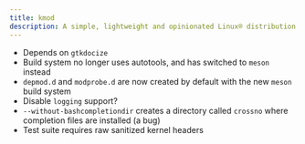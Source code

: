 ```yaml
---
title: kmod
description: A simple, lightweight and opinionated Linux® distribution based on musl libc and toybox
---
```


- Depends on `gtkdocize`
- Build system no longer uses autotools, and has switched to `meson` instead
- `depmod.d` and `modprobe.d` are now created by default with the new `meson` build system
- Disable `logging` support?
- `--without-bashcompletiondir` creates a directory called `crossno` where completion files are installed (a bug)
- Test suite requires raw sanitized kernel headers
